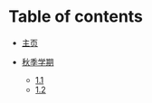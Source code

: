 # Table of contents

- [主页](index.md)

- [秋季学期](ch-1/index.md)
	- [1.1](ch-1/1.1.md)
	- [1.2](ch-1/1.2.md)
